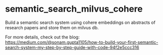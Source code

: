 # semantic_search_milvus_cohere
Build a semantic search system using cohere embeddings on abstracts of research papers and store them on milvus db.

For more details, check out the blog: https://medium.com/@sonam.gupta1105/how-to-build-your-first-semantic-search-system-my-step-by-step-guide-with-code-94f2e5ccc316
